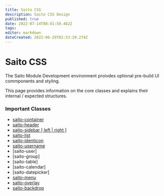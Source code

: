 ```yaml
---
title: Saito CSS
description: Saito CSS Design
published: true
date: 2022-07-14T08:41:59.462Z
tags: 
editor: markdown
dateCreated: 2022-06-29T02:53:29.274Z
---
```


# Saito CSS

The Saito Module Development environment proivdes optional pre-build UI commponents and styling.

This page provides information on the core classes and explains their internal / expected structures.

### Important Classes

- [saito-container](/tech/applications/saito-css/saito-container)
- [saito-header](/tech/applications/saito-css/saito-header)
- [saito-sidebar  \[ left \| right \]](/tech/applications/saito-css/saito-sidebar)
- [saito-list](/tech/applications/saito-css/saito-list)
- [saito-identicon](/tech/applications/saito-css/saito-identicon)
- [saito-username](/tech/applications/saito-css/saito-username)
- [saito-user]
- [saito-group]
- [saito-table]
- [saito-calendar]
- [saito-datepicker]
- [saito-menu](/tech/applications/saito-css/saito-menu)
- [saito-overlay](/tech/applications/saito-css/saito-overlay)
- [saito-backdrop](/tech/applications/saito-css/saito-backdrop)

